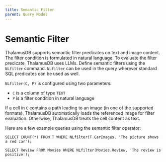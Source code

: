 ```yaml
---
title: Semantic Filter
parent: Query Model
---
```

# Semantic Filter

ThalamusDB supports semantic filter predicates on text and image content. The filter condition is formulated in natural language. To evaluate the filter predicate, ThalamusDB uses LLMs. Define semantic filters using the `NLfilter` command. `NLfilter` can be used in the query wherever standard SQL predicates can be used as well.

`NLfilter(C, P)` is configured using two parameters:
- `C` is a column of type `TEXT`
- `P` is a filter condition in natural language

If a cell in `C` contains a path leading to an image (in one of the supported formats), ThalamusDB automatically loads the referenced image for filter evaluation. Otherwise, ThalamusDB treats the cell content as text.

Here are a few example queries using the semantic filter operator:

```
SELECT COUNT(*) FROM T WHERE NLfilter(T.CarImages, 'The picture shows a red car');
```

```
SELECT Review FROM Movies WHERE NLfilter(Movies.Review, 'The review is positive');
```
